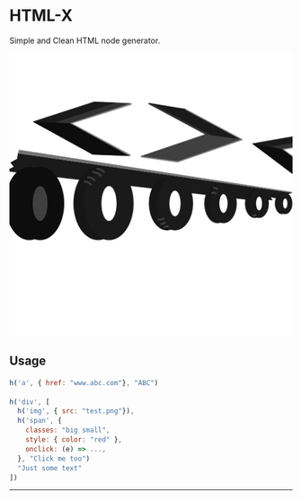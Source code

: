 # HTML-X

Simple and Clean HTML node generator.

![icon](./htm-x.png)

## Usage

```javascript
h('a', { href: "www.abc.com"}, "ABC")

h('div', [
  h('img', { src: "test.png"}),
  h('span', {
    classes: "big small",
    style: { color: "red" },
    onclick: (e) => ...,
  }, "Click me too")
  "Just some text"
])
```

---

